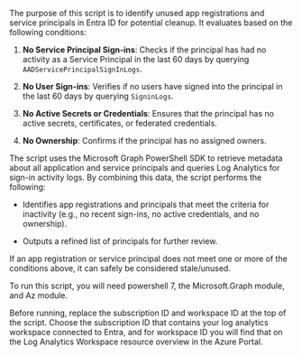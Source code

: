 The purpose of this script is to identify unused app registrations and service principals in Entra ID for potential cleanup. It evaluates based on the following conditions:

1. **No Service Principal Sign-ins**: Checks if the principal has had no activity as a Service Principal in the last 60 days by querying `AADServicePrincipalSignInLogs`.

2. **No User Sign-ins**: Verifies if no users have signed into the principal in the last 60 days by querying `SigninLogs`.

3. **No Active Secrets or Credentials**: Ensures that the principal has no active secrets, certificates, or federated credentials.
4. **No Ownership**: Confirms if the principal has no assigned owners.

The script uses the Microsoft Graph PowerShell SDK to retrieve metadata about all application and service principals and queries Log Analytics for sign-in activity logs. By combining this data, the script performs the following:

* Identifies app registrations and principals that meet the criteria for inactivity (e.g., no recent sign-ins, no active credentials, and no ownership).

* Outputs a refined list of principals for further review.

If an app registration or service principal does not meet one or more of the conditions above, it can safely be considered stale/unused.

To run this script, you will need powershell 7, the Microsoft.Graph module, and Az module.

Before running, replace the subscription ID and workspace ID at the top of the script. Choose the subscription ID that contains your log analytics workspace connected to Entra, and for workspace ID you will find that on the Log Analytics Workspace resource overview in the Azure Portal.
